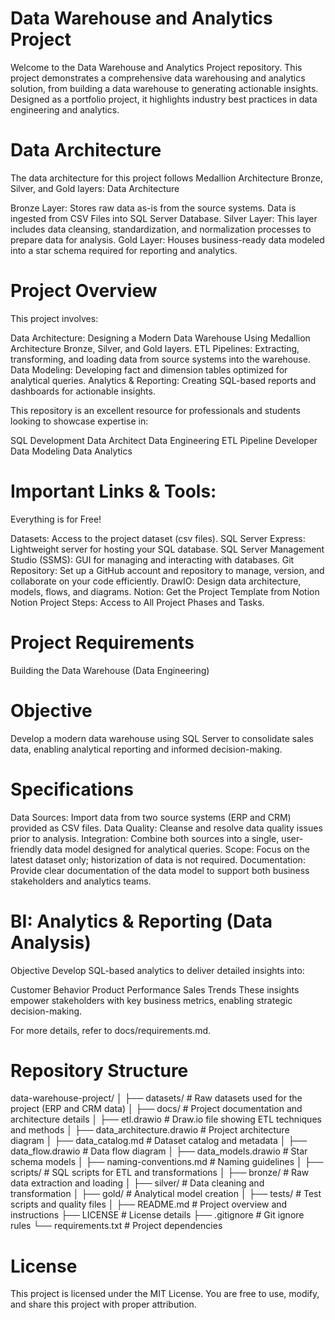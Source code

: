 # Data Warehouse and Analytics Project
Welcome to the Data Warehouse and Analytics Project repository.
This project demonstrates a comprehensive data warehousing and analytics solution, from building a data warehouse to generating actionable insights. Designed as a portfolio project, it highlights industry best practices in data engineering and analytics.

# Data Architecture
The data architecture for this project follows Medallion Architecture Bronze, Silver, and Gold layers: Data Architecture

Bronze Layer: Stores raw data as-is from the source systems. Data is ingested from CSV Files into SQL Server Database.
Silver Layer: This layer includes data cleansing, standardization, and normalization processes to prepare data for analysis.
Gold Layer: Houses business-ready data modeled into a star schema required for reporting and analytics.

# Project Overview
This project involves:

Data Architecture: Designing a Modern Data Warehouse Using Medallion Architecture Bronze, Silver, and Gold layers.
ETL Pipelines: Extracting, transforming, and loading data from source systems into the warehouse.
Data Modeling: Developing fact and dimension tables optimized for analytical queries.
Analytics & Reporting: Creating SQL-based reports and dashboards for actionable insights.

 This repository is an excellent resource for professionals and students looking to showcase expertise in:

SQL Development
Data Architect
Data Engineering
ETL Pipeline Developer
Data Modeling
Data Analytics

# Important Links & Tools:
Everything is for Free!

Datasets: Access to the project dataset (csv files).
SQL Server Express: Lightweight server for hosting your SQL database.
SQL Server Management Studio (SSMS): GUI for managing and interacting with databases.
Git Repository: Set up a GitHub account and repository to manage, version, and collaborate on your code efficiently.
DrawIO: Design data architecture, models, flows, and diagrams.
Notion: Get the Project Template from Notion
Notion Project Steps: Access to All Project Phases and Tasks.

# Project Requirements
Building the Data Warehouse (Data Engineering)

# Objective
Develop a modern data warehouse using SQL Server to consolidate sales data, enabling analytical reporting and informed decision-making.

# Specifications
Data Sources: Import data from two source systems (ERP and CRM) provided as CSV files.
Data Quality: Cleanse and resolve data quality issues prior to analysis.
Integration: Combine both sources into a single, user-friendly data model designed for analytical queries.
Scope: Focus on the latest dataset only; historization of data is not required.
Documentation: Provide clear documentation of the data model to support both business stakeholders and analytics teams.

# BI: Analytics & Reporting (Data Analysis)
Objective
Develop SQL-based analytics to deliver detailed insights into:

Customer Behavior
Product Performance
Sales Trends
These insights empower stakeholders with key business metrics, enabling strategic decision-making.

For more details, refer to docs/requirements.md.

#  Repository Structure

data-warehouse-project/
│
├── datasets/               # Raw datasets used for the project (ERP and CRM data)
│
├── docs/                   # Project documentation and architecture details
│   ├── etl.drawio          # Draw.io file showing ETL techniques and methods
│   ├── data_architecture.drawio  # Project architecture diagram
│   ├── data_catalog.md     # Dataset catalog and metadata
│   ├── data_flow.drawio    # Data flow diagram
│   ├── data_models.drawio  # Star schema models
│   ├── naming-conventions.md # Naming guidelines
│
├── scripts/                # SQL scripts for ETL and transformations
│   ├── bronze/             # Raw data extraction and loading
│   ├── silver/             # Data cleaning and transformation
│   ├── gold/               # Analytical model creation
│
├── tests/                  # Test scripts and quality files
│
├── README.md               # Project overview and instructions
├── LICENSE                 # License details
├── .gitignore              # Git ignore rules
└── requirements.txt        # Project dependencies

# License
This project is licensed under the MIT License. You are free to use, modify, and share this project with proper attribution.
